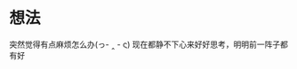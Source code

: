 # 想法
突然觉得有点麻烦怎么办(っ- ‸ - ς)
现在都静不下心来好好思考，明明前一阵子都有好
<!--stackedit_data:
eyJoaXN0b3J5IjpbMTcyNTMxMTQ1NiwxMTQyNDEyNTc2XX0=
-->